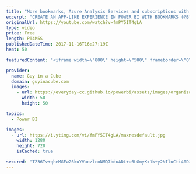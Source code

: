 ```yaml
---
title: "More bookmarks, Azure Analysis Services and subscriptions with Power BI"
excerpt: "CREATE AN APP-LIKE EXPERIENCE IN POWER BI WITH BOOKMARKS (@BlueGraniteInc) https://www.blue-granite.com/blog/create-an-app-like-experience-in-power-bi-with-bookmarks  When to Scale-Up or Scale-Out with Azure Analysis Services (@SQLbyoBI) http://byobi.com/2017/11/when-to-scale-up-or-scale-out-with-azure-analysis-services/"
originalUrl: https://youtube.com/watch?v=fmPY5IT4gLA
type: video
price: Free
length: PT4M5S
publishedDateTime: 2017-11-16T16:27:19Z
heat: 50

featuredContent: "<iframe width=\"800\" height=\"500\" frameborder=\"0\" src=\"https://www.youtube.com/embed/fmPY5IT4gLA\" allow=\"accelerometer; autoplay; encrypted-media; gyroscope; picture-in-picture\" allowfullscreen></iframe>"

provider:
  name: Guy in a Cube
  domain: guyinacube.com
  images:
    - url: https://everyday-cc.github.io/powerbi/assets/images/organizations/guyinacube.com-50x50.jpg
      width: 50
      height: 50

topics:
  - Power BI

images:
  - url: https://i.ytimg.com/vi/fmPY5IT4gLA/maxresdefault.jpg
    width: 1280
    height: 720
    isCached: true

secured: "TZ36Tv+qheMGEw26kuYVuozlcoNMQ7bduADL+u6LGmyKx1k+y2NIluCti40DJjpM4JXnC4R3Pn4+8MT3c1iYpMCjbsqUZ/pYBY8PyeorH3+/tfNbWBrkTJNXgY+foPTsRctz0HEi7zef/E5toLBeOklr4ZsmaUNrjYQlQ7QBK8mvBU8D/SSpD1tg0UQpOIDOMnxvik/Be1F5E6ZB5JVT0tKqIMUCRuNDayk+LD5MSWv0ZUkBe/73CXFeBy6JLoMwKojvdmOlvm3sZPlS7O5O9ypnMfc42BR879IgKUmzCxMzySndJur3MHM8sGJpNi7asBfrpr62o+rSPDFzyzEIdHUIrNIzGYhTmSKlUrtUtqj/imKzTNY7L7HUtjvWmntiW08Ld0jpak6+8QvBAVbh+x/SlHfkzV8XlrZKRM1YKLU=;SrmkWcELlFigoC5hPDdqkA=="
---
```


